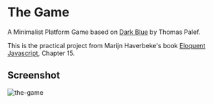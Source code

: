 # The Game

A Minimalist Platform Game based on [Dark Blue](http://www.lessmilk.com/game/dark-blue/) by Thomas Palef.

This is the practical project from Marijn Haverbeke's book [Eloquent Javascript](http://eloquentjavascript.net), Chapter 15.

## Screenshot

![the-game](https://dl.dropboxusercontent.com/u/78338927/Screenshots/the-game.PNG)